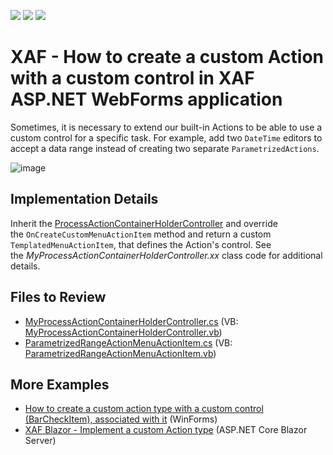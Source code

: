 <!-- default badges list -->
![](https://img.shields.io/endpoint?url=https://codecentral.devexpress.com/api/v1/VersionRange/128588557/16.1.7%2B)
[![](https://img.shields.io/badge/Open_in_DevExpress_Support_Center-FF7200?style=flat-square&logo=DevExpress&logoColor=white)](https://supportcenter.devexpress.com/ticket/details/E4357)
[![](https://img.shields.io/badge/📖_How_to_use_DevExpress_Examples-e9f6fc?style=flat-square)](https://docs.devexpress.com/GeneralInformation/403183)
<!-- default badges end -->

# XAF - How to create a custom Action with a custom control in XAF ASP.NET WebForms application

Sometimes, it is necessary to extend our built-in Actions to be able to use a custom control for a specific task. For example, add two `DateTime` editors to accept a data range instead of creating two separate `ParametrizedActions`.

![image](https://raw.githubusercontent.com/DevExpress-Examples/how-to-create-a-custom-action-with-a-custom-control-in-xaf-aspnet-application-e4357/16.1.7+/media/dfa5b301-c102-11e6-80bf-00155d62480c.png)

## Implementation Details

Inherit the <a href="https://documentation.devexpress.com/#eXpressAppFramework/clsDevExpressExpressAppWebSystemModuleProcessActionContainerHolderControllertopic">ProcessActionContainerHolderController</a> and override the `OnCreateCustomMenuActionItem` method and return a custom `TemplatedMenuActionItem`, that defines the Action's control. See the _MyProcessActionContainerHolderController.xx_ class code for additional details.

## Files to Review

* [MyProcessActionContainerHolderController.cs](./CS/Solution28.Module.Web/Controllers/MyProcessActionContainerHolderController.cs) (VB: [MyProcessActionContainerHolderController.vb](./VB/Solution28.Module.Web/Controllers/MyProcessActionContainerHolderController.vb))
* [ParametrizedRangeActionMenuActionItem.cs](./CS/Solution28.Module.Web/ParametrizedRangeActionMenuActionItem.cs) (VB: [ParametrizedRangeActionMenuActionItem.vb](./VB/Solution28.Module.Web/ParametrizedRangeActionMenuActionItem.vb))

## More Examples

 - [How to create a custom action type with a custom control (BarCheckItem), associated with it](https://github.com/DevExpress-Examples/XAF_how-to-create-a-custom-action-type-with-a-custom-control-barcheckitem-associated-with-it-e1977) (WinForms)
 - [XAF Blazor - Implement a custom Action type](https://github.com/DevExpress-Examples/xaf-custom-action-type-blazor) (ASP.NET Core Blazor Server)
